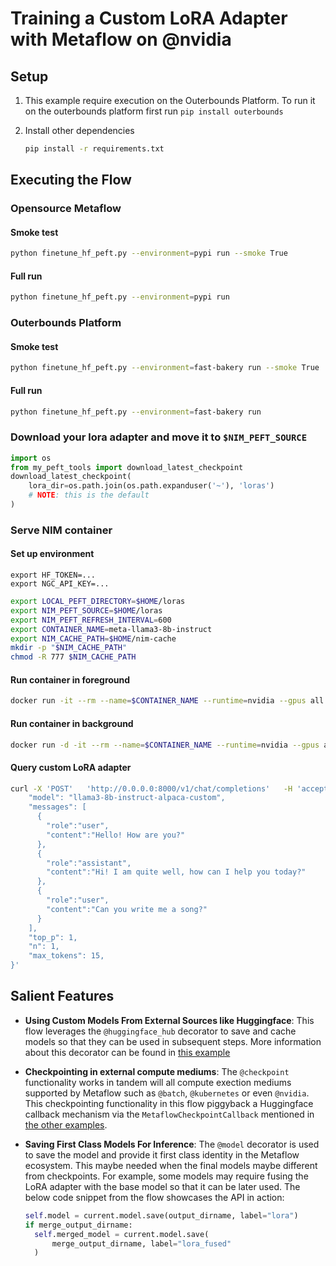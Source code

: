 # Training a Custom LoRA Adapter with Metaflow on @nvidia 

## Setup

1. This example require execution on the Outerbounds Platform. To run it on the outerbounds platform first run `pip install outerbounds`

2. Install other dependencies
    ```bash
    pip install -r requirements.txt
    ```

## Executing the Flow

### Opensource Metaflow


#### Smoke test
```bash
python finetune_hf_peft.py --environment=pypi run --smoke True
```

#### Full run
```bash
python finetune_hf_peft.py --environment=pypi run
```


### Outerbounds Platform

#### Smoke test
```bash
python finetune_hf_peft.py --environment=fast-bakery run --smoke True
```

#### Full run
```bash
python finetune_hf_peft.py --environment=fast-bakery run
```


### Download your lora adapter and move it to `$NIM_PEFT_SOURCE`

```python
import os
from my_peft_tools import download_latest_checkpoint
download_latest_checkpoint(
    lora_dir=os.path.join(os.path.expanduser('~'), 'loras') 
    # NOTE: this is the default
)
```

### Serve NIM container

#### Set up environment
```
export HF_TOKEN=...
export NGC_API_KEY=...
```

```bash
export LOCAL_PEFT_DIRECTORY=$HOME/loras
export NIM_PEFT_SOURCE=$HOME/loras
export NIM_PEFT_REFRESH_INTERVAL=600 
export CONTAINER_NAME=meta-llama3-8b-instruct
export NIM_CACHE_PATH=$HOME/nim-cache
mkdir -p "$NIM_CACHE_PATH"
chmod -R 777 $NIM_CACHE_PATH
```

#### Run container in foreground
```bash
docker run -it --rm --name=$CONTAINER_NAME --runtime=nvidia --gpus all --shm-size=16GB -e NGC_API_KEY=$NGC_API_KEY -e NIM_PEFT_SOURCE -e NIM_PEFT_REFRESH_INTERVAL -v $NIM_CACHE_PATH:/opt/nim/.cache -v $LOCAL_PEFT_DIRECTORY:$NIM_PEFT_SOURCE  -p 8000:8000 nvcr.io/nim/meta/llama3-8b-instruct:latest
```

#### Run container in background
```bash
docker run -d -it --rm --name=$CONTAINER_NAME --runtime=nvidia --gpus all --shm-size=16GB -e NGC_API_KEY=$NGC_API_KEY -e NIM_PEFT_SOURCE -e NIM_PEFT_REFRESH_INTERVAL -v $NIM_CACHE_PATH:/opt/nim/.cache -v $LOCAL_PEFT_DIRECTORY:$NIM_PEFT_SOURCE  -p 8000:8000 nvcr.io/nim/meta/llama3-8b-instruct:latest
```

#### Query custom LoRA adapter

```bash
curl -X 'POST'   'http://0.0.0.0:8000/v1/chat/completions'   -H 'accept: application/json'   -H 'Content-Type: application/json'   -d '{
    "model": "llama3-8b-instruct-alpaca-custom",
    "messages": [
      {
        "role":"user",
        "content":"Hello! How are you?"
      },
      {
        "role":"assistant",
        "content":"Hi! I am quite well, how can I help you today?"
      },
      {
        "role":"user",
        "content":"Can you write me a song?"
      }
    ],
    "top_p": 1,
    "n": 1,
    "max_tokens": 15,
}'
```

## Salient Features

- **Using Custom Models From External Sources like Huggingface**: This flow leverages the `@huggingface_hub` decorator to save and cache models so that they can be used in subsequent steps. More information about this decorator can be found in [this example](../hf_registry/)

- **Checkpointing in external compute mediums**: The `@checkpoint` functionality works in tandem will all compute exection mediums supported by Metaflow such as `@batch`, `@kubernetes` or even `@nvidia`. This checkpointing functionality in this flow piggyback a Huggingface callback mechanism via the `MetaflowCheckpointCallback` mentioned in [the other examples](../lora_huggingface/). 

- **Saving First Class Models For Inference**: The `@model` decorator is used to save the model and provide it first class identity in the Metaflow ecosystem. This maybe needed when the final models maybe different from checkpoints. For example, some models may require fusing the LoRA adapter with the base model so that it can be later used. The below code snippet from the flow showcases the API in action: 
  ```python
  self.model = current.model.save(output_dirname, label="lora")
  if merge_output_dirname:
    self.merged_model = current.model.save(
        merge_output_dirname, label="lora_fused"
    )
  ```